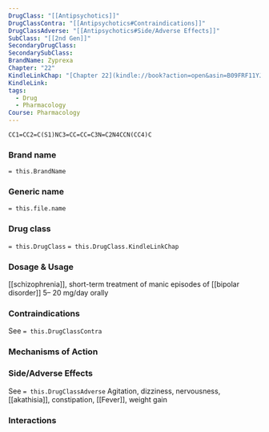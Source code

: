 ```yaml
---
DrugClass: "[[Antipsychotics]]"
DrugClassContra: "[[Antipsychotics#Contraindications]]"
DrugClassAdverse: "[[Antipsychotics#Side/Adverse Effects]]"
SubClass: "[[2nd Gen]]"
SecondaryDrugClass: 
SecondarySubClass: 
BrandName: Zyprexa
Chapter: "22"
KindleLinkChap: "[Chapter 22](kindle://book?action=open&asin=B09FRF11YJ&location=11697)"
KindleLink: 
tags:
  - Drug
  - Pharmacology
Course: Pharmacology
---
```

```smiles
CC1=CC2=C(S1)NC3=CC=CC=C3N=C2N4CCN(CC4)C
```

### Brand name
`= this.BrandName`
### Generic name
`= this.file.name`
### Drug class 
`= this.DrugClass`
	`= this.DrugClass.KindleLinkChap`

### Dosage & Usage
[[schizophrenia]], short-term treatment of manic episodes of [[bipolar disorder]]
5– 20 mg/day orally

### Contraindications
See `= this.DrugClassContra`

### Mechanisms of Action

### Side/Adverse Effects
See `= this.DrugClassAdverse`
Agitation, dizziness, nervousness, [[akathisia]], constipation, [[Fever]], weight gain 
### Interactions

